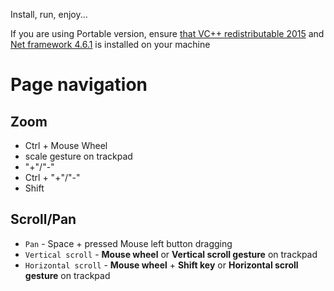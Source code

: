 ﻿---
Description: Lunacy usage instructions.
---
Install, run, enjoy...

If you are using Portable version, ensure [that VC++ redistributable 2015](https://www.microsoft.com/en-us/download/details.aspx?id=48145)
and [Net framework 4.6.1](
https://www.microsoft.com/en-us/download/details.aspx?id=49981) is installed on your machine

# Page navigation

## Zoom

* Ctrl + Mouse Wheel
* scale gesture on trackpad
* "+"/"-"
* Ctrl + "+"/"-"
* Shift

## Scroll/Pan

* `Pan` - Space + pressed Mouse left button dragging
* `Vertical scroll` - **Mouse wheel** or **Vertical scroll gesture** on trackpad
* `Horizontal scroll` - **Mouse wheel** + **Shift key** or **Horizontal scroll gesture** on trackpad